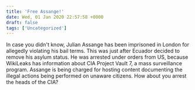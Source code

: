```yaml
---
title: 'Free Assange!'
date: Wed, 01 Jan 2020 22:57:58 +0000
draft: false
tags: ['Uncategorized']
---
```


In case you didn't know, Julian Assange has been imprisoned in London for allegedly violating his bail terms. This was just after Ecuador decided to remove his asylum status. He was arrested under orders from US, because WikiLeaks has information about CIA Project Vault 7, a mass surveillance program. Assange is being charged for hosting content documenting the illegal actions being performed on unaware citizens. How about you arrest the heads of the CIA?